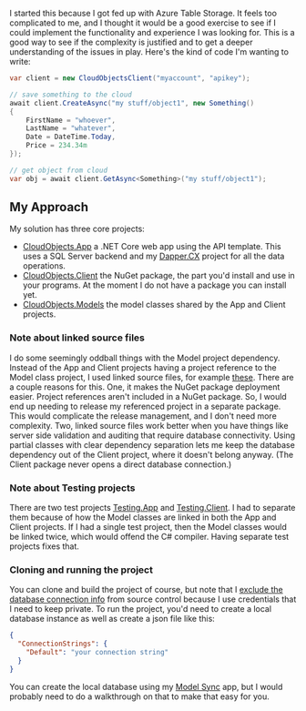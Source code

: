 I started this because I got fed up with Azure Table Storage. It feels too complicated to me, and I thought it would be a good exercise to see if I could implement the functionality and experience I was looking for. This is a good way to see if the complexity is justified and to get a deeper understanding of the issues in play. Here's the kind of code I'm wanting to write:

```csharp
var client = new CloudObjectsClient("myaccount", "apikey");

// save something to the cloud
await client.CreateAsync("my stuff/object1", new Something() 
{
    FirstName = "whoever",
    LastName = "whatever",
    Date = DateTime.Today,
    Price = 234.34m
});

// get object from cloud
var obj = await client.GetAsync<Something>("my stuff/object1");
```

## My Approach
My solution has three core projects:
- [CloudObjects.App](https://github.com/adamfoneil/CloudObjects/tree/master/CloudObjects.App) a .NET Core web app using the API template. This uses a SQL Server backend and my [Dapper.CX](https://github.com/adamfoneil/Dapper.CX) project for all the data operations.
- [CloudObjects.Client](https://github.com/adamfoneil/CloudObjects/tree/master/CloudObjects.Client) the NuGet package, the part you'd install and use in your programs. At the moment I do not have a package you can install yet.
- [CloudObjects.Models](https://github.com/adamfoneil/CloudObjects/tree/master/CloudObjects.Models) the model classes shared by the App and Client projects.

### Note about linked source files
I do some seemingly oddball things with the Model project dependency. Instead of the App and Client projects having a project reference to the Model class project, I used linked source files, for example [these](https://github.com/adamfoneil/CloudObjects/blob/master/CloudObjects.Client/CloudObjects.Client.csproj#L15-L19). There are a couple reasons for this. One, it makes the NuGet package deployment easier. Project references aren't included in a NuGet package. So, I would end up needing to release my referenced project in a separate package. This would complicate the release management, and I don't need more complexity. Two, linked source files work better when you have things like server side validation and auditing that require database connectivity. Using partial classes with clear dependency separation lets me keep the database dependency out of the Client project, where it doesn't belong anyway. (The Client package never opens a direct database connection.)

### Note about Testing projects
There are two test projects [Testing.App](https://github.com/adamfoneil/CloudObjects/tree/master/Testing.App) and [Testing.Client](https://github.com/adamfoneil/CloudObjects/tree/master/Testing.Client). I had to separate them because of how the Model classes are linked in both the App and Client projects. If I had a single test project, then the Model classes would be linked twice, which would offend the C# compiler. Having separate test projects fixes that.

### Cloning and running the project
You can clone and build the project of course, but note that I [exclude the database connection info](https://github.com/adamfoneil/CloudObjects/blob/master/.gitignore#L341) from source control because I use credentials that I need to keep private. To run the project, you'd need to create a local database instance as well as create a json file like this:

```json
{
  "ConnectionStrings": {
    "Default": "your connection string"
  }
}
```
You can create the local database using my [Model Sync](http://www.aosoftware.net/modelSync.html) app, but I would probably need to do a walkthrough on that to make that easy for you.
